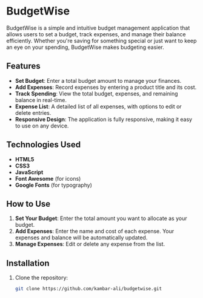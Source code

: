 # BudgetWise

BudgetWise is a simple and intuitive budget management application that allows users to set a budget, track expenses, and manage their balance efficiently. Whether you're saving for something special or just want to keep an eye on your spending, BudgetWise makes budgeting easier.

## Features

- **Set Budget**: Enter a total budget amount to manage your finances.
- **Add Expenses**: Record expenses by entering a product title and its cost.
- **Track Spending**: View the total budget, expenses, and remaining balance in real-time.
- **Expense List**: A detailed list of all expenses, with options to edit or delete entries.
- **Responsive Design**: The application is fully responsive, making it easy to use on any device.

## Technologies Used

- **HTML5**
- **CSS3**
- **JavaScript**
- **Font Awesome** (for icons)
- **Google Fonts** (for typography)

## How to Use

1. **Set Your Budget**: Enter the total amount you want to allocate as your budget.
2. **Add Expenses**: Enter the name and cost of each expense. Your expenses and balance will be automatically updated.
3. **Manage Expenses**: Edit or delete any expense from the list.

## Installation

1. Clone the repository:

   ```bash
   git clone https://github.com/kambar-ali/budgetwise.git
